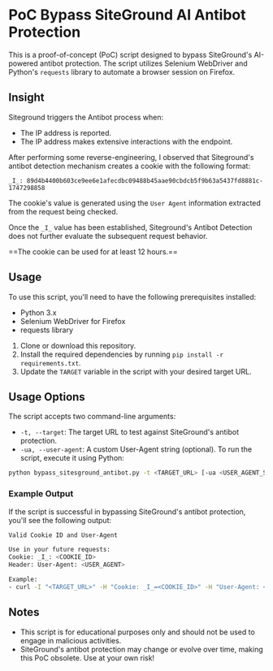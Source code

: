 # PoC Bypass SiteGround AI Antibot Protection

This is a proof-of-concept (PoC) script designed to bypass SiteGround's AI-powered antibot protection. The script utilizes Selenium WebDriver and Python's `requests` library to automate a browser session on Firefox.

## Insight
Siteground triggers the Antibot process when:

* The IP address is reported.
* The IP address makes extensive interactions with the endpoint.

After performing some reverse-engineering, I observed that Siteground's antibot detection mechanism creates a cookie with the following format:

```
_I_: 89d4b4400b603ce9ee6e1afecdbc09488b45aae90cbdcb5f9b63a5437fd8881c-1747298858
```

The cookie's value is generated using the `User Agent` information extracted from the request being checked.

Once the `_I_` value has been established, Siteground's Antibot Detection does not further evaluate the subsequent request behavior.

==The cookie can be used for at least 12 hours.==

## Usage

To use this script, you'll need to have the following prerequisites installed:

- Python 3.x
- Selenium WebDriver for Firefox
- requests library
1. Clone or download this repository.
2. Install the required dependencies by running `pip install -r requirements.txt`.
3. Update the `TARGET` variable in the script with your desired target URL.
## Usage Options

The script accepts two command-line arguments:

- `-t, --target`: The target URL to test against SiteGround's antibot protection.
- `-ua, --user-agent`: A custom User-Agent string (optional).
To run the script, execute it using Python:
```bash
python bypass_sitesground_antibot.py -t <TARGET_URL> [-ua <USER_AGENT_STRING>]
```

### Example Output

If the script is successful in bypassing SiteGround's antibot protection, you'll see the following output:
```bash
Valid Cookie ID and User-Agent

Use in your future requests:
Cookie: _I_: <COOKIE_ID>
Header: User-Agent: <USER_AGENT>

Example:
- curl -I "<TARGET_URL>" -H "Cookie: _I_=<COOKIE_ID>" -H "User-Agent: <USER_AGENT>"
```
##  Notes

- This script is for educational purposes only and should not be used to engage in malicious activities.
- SiteGround's antibot protection may change or evolve over time, making this PoC obsolete. Use at your own risk!
